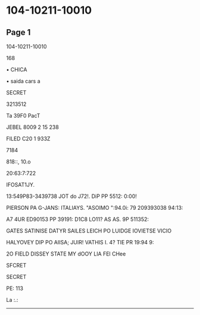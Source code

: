 # 104-10211-10010

## Page 1

104-10211-10010

168

• CHICA

• saida cars a

SECRET

3213512

Ta 39F0 PacT

JEBEL 8009 2 15 238

FILED C20 1 933Z

7184

818::, 10.o

20:63:7:722

IFOSAT1JY.

13:549P83-3439738 JOT do J72!. DiP PP 5512: 0:00!

PIERSON PA G-JANS: ITALIAYS. "ASOIMO ":94.0i: 79 209393038 94:13:

A7 4UR ED90153 PP 39191: D1C8 LO11? AS AS. 9P 511352:

GATES SATINISE DATYR SAILES LEICH PO LUIDGE IOVIETSE VICIO

HALYOVEY DIP PO AIISA; JUIR! VATHIS I. 4? TIE PR 19:94 9:

2O FIELD DISSEY STATE MY dOOY LIA FEl CHee

SFCRET

SECRET

PE: 113

La :.:

---

